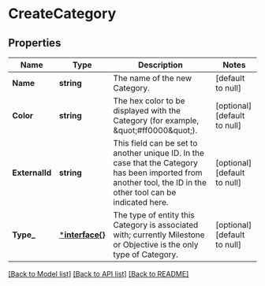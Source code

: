# CreateCategory

## Properties
Name | Type | Description | Notes
------------ | ------------- | ------------- | -------------
**Name** | **string** | The name of the new Category. | [default to null]
**Color** | **string** | The hex color to be displayed with the Category (for example, \&quot;#ff0000\&quot;). | [optional] [default to null]
**ExternalId** | **string** | This field can be set to another unique ID. In the case that the Category has been imported from another tool, the ID in the other tool can be indicated here. | [optional] [default to null]
**Type_** | [***interface{}**](interface{}.md) | The type of entity this Category is associated with; currently Milestone or Objective is the only type of Category. | [optional] [default to null]

[[Back to Model list]](../README.md#documentation-for-models) [[Back to API list]](../README.md#documentation-for-api-endpoints) [[Back to README]](../README.md)

